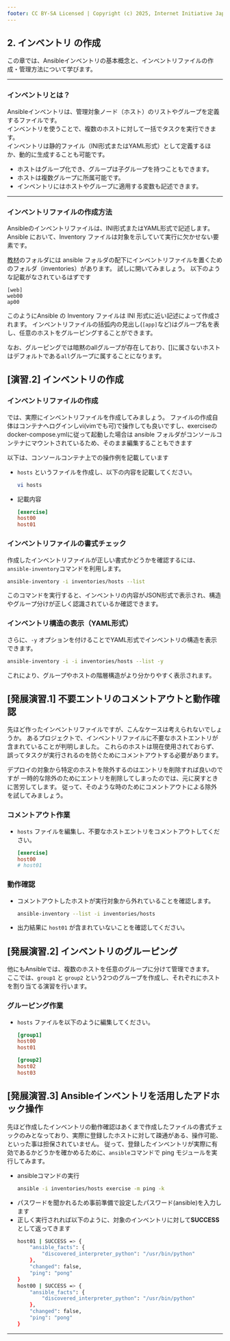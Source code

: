 ```yaml
---
footer: CC BY-SA Licensed | Copyright (c) 2025, Internet Initiative Japan Inc.
---
```


## 2. インベントリ の作成

この章では、Ansibleインベントリの基本概念と、インベントリファイルの作成・管理方法について学びます。

---

### インベントリとは？

Ansibleインベントリは、管理対象ノード（ホスト）のリストやグループを定義するファイルです。  
インベントリを使うことで、複数のホストに対して一括でタスクを実行できます。  
インベントリは静的ファイル（INI形式またはYAML形式）として定義するほか、動的に生成することも可能です。

- ホストはグループ化でき、グループは子グループを持つこともできます。
- ホストは複数グループに所属可能です。
- インベントリにはホストやグループに適用する変数も記述できます。

---

### インベントリファイルの作成方法

Ansibleのインベントリファイルは、INI形式またはYAML形式で記述します。  
Ansible において、Inventory ファイルは対象を示していて実行に欠かせない要素です。

[教材](https://github.com/iij/ansible-exercise)のフォルダには ansible フォルダの配下にインベントリファイルを置くためのフォルダ（inventories）があります。
試しに開いてみましょう。
以下のような記載がなされているはずです

```text
[web]
web00
ap00
```

このようにAnsible の Inventory ファイルは INI 形式に近い記述によって作成されます。
インベントリファイルの括弧内の見出し(`[app]`など)はグループ名を表し、任意のホストをグルーピングすることができます。

なお、グルーピングでは暗黙のallグループが存在しており、[]に属さないホストはデフォルトである`all`グループに属することになります。

## [演習.2] インベントリの作成



### インベントリファイルの作成

では、実際にインベントリファイルを作成してみましょう。
ファイルの作成自体はコンテナへログインしvi(vimでも可)で操作しても良いですし、exerciseのdocker-compose.ymlに従って起動した場合は ansible フォルダがコンソールコンテナにマウントされているため、そのまま編集することもできます

以下は、コンソールコンテナ上での操作例を記載しています

- `hosts` というファイルを作成し、以下の内容を記載してください。
  ```bash
  vi hosts
  ```
- 記載内容
  ```ini
  [exercise]
  host00
  host01
  ```

### インベントリファイルの書式チェック

作成したインベントリファイルが正しい書式かどうかを確認するには、`ansible-inventory`コマンドを利用します。

```bash
ansible-inventory -i inventories/hosts --list
```

このコマンドを実行すると、インベントリの内容がJSON形式で表示され、構造やグループ分けが正しく認識されているか確認できます。

### インベントリ構造の表示（YAML形式）

さらに、`-y` オプションを付けることでYAML形式でインベントリの構造を表示できます。

```bash
ansible-inventory -i -i inventories/hosts --list -y
```

これにより、グループやホストの階層構造がより分かりやすく表示されます。


## [発展演習.1] 不要エントリのコメントアウトと動作確認


先ほど作ったインベントリファイルですが、こんなケースは考えられないでしょうか。
あるプロジェクトで、インベントリファイルに不要なホストエントリが含まれていることが判明しました。
これらのホストは現在使用されておらず、誤ってタスクが実行されるのを防ぐためにコメントアウトする必要があります。

デプロイの対象から特定のホストを除外するのはエントリを削除すれば良いのですが
一時的な除外のためにエントリを削除してしまったのでは、元に戻すときに苦労してします。
従って、そのような時のためにコメントアウトによる除外を試してみましょう。

### コメントアウト作業

- `hosts` ファイルを編集し、不要なホストエントリをコメントアウトしてください。

  ```ini
  [exercise]
  host00
  # host01
  ```

### 動作確認

- コメントアウトしたホストが実行対象から外れていることを確認します。

  ```bash
  ansible-inventory --list -i inventories/hosts
  ```

- 出力結果に `host01` が含まれていないことを確認してください。


## [発展演習.2] インベントリのグルーピング

他にもAnsibleでは、複数のホストを任意のグループに分けて管理できます。  
ここでは、`group1` と `group2` という2つのグループを作成し、それぞれにホストを割り当てる演習を行います。

### グルーピング作業

- `hosts` ファイルを以下のように編集してください。

  ```ini
  [group1]
  host00
  host01

  [group2]
  host02
  host03
  ```

## [発展演習.3] Ansibleインベントリを活用したアドホック操作

先ほど作成したインベントリの動作確認はあくまで作成したファイルの書式チェックのみとなっており、実際に登録したホストに対して疎通がある、操作可能、といった事は担保されていません。
従って、登録したインベントリが実際に有効であるかどうかを確かめるために、`ansible`コマンドで ping モジュールを実行してみます。 
- ansibleコマンドの実行
  ```bash
  ansible -i inventories/hosts exercise -m ping -k
  ```
- パスワードを聞かれるため事前準備で設定したパスワード(ansible)を入力します
- 正しく実行されれば以下のように、対象のインベントリに対して**SUCCESS**として返ってきます
  ```bash
  host01 | SUCCESS => {
      "ansible_facts": {
          "discovered_interpreter_python": "/usr/bin/python"
      },
      "changed": false,
      "ping": "pong"
  }
  host00 | SUCCESS => {
      "ansible_facts": {
          "discovered_interpreter_python": "/usr/bin/python"
      },
      "changed": false,
      "ping": "pong"
  }
  ```


---
<credit-footer/>